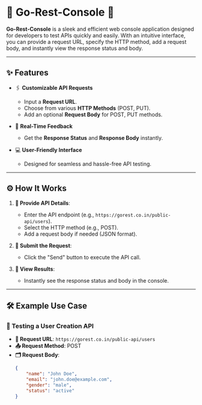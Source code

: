 # 🌟 Go-Rest-Console 🌟  

**Go-Rest-Console** is a sleek and efficient web console application designed for developers to test APIs quickly and easily. With an intuitive interface, you can provide a request URL, specify the HTTP method, add a request body, and instantly view the response status and body.  

---

## ✨ Features  

- 🖇️ **Customizable API Requests**  
  - Input a **Request URL**.  
  - Choose from various **HTTP Methods** (POST, PUT).  
  - Add an optional **Request Body** for POST, PUT methods.  

- 📡 **Real-Time Feedback**  
  - Get the **Response Status** and **Response Body** instantly.  

- 💻 **User-Friendly Interface**  
  - Designed for seamless and hassle-free API testing.  

---

## ⚙️ How It Works  

1. **📝 Provide API Details**:  
   - Enter the API endpoint (e.g., `https://gorest.co.in/public-api/users`).  
   - Select the HTTP method (e.g., POST).  
   - Add a request body if needed (JSON format).  

2. **🚀 Submit the Request**:  
   - Click the "Send" button to execute the API call.  

3. **👀 View Results**:  
   - Instantly see the response status and body in the console.  

---

## 🛠️ Example Use Case  

### 🧪 Testing a User Creation API  

- **🔗 Request URL**: `https://gorest.co.in/public-api/users`  
- **📤 Request Method**: POST  
- **🗂️ Request Body**:  
  ```json
  {
      "name": "John Doe",
      "email": "john.doe@example.com",
      "gender": "male",
      "status": "active"
  }
